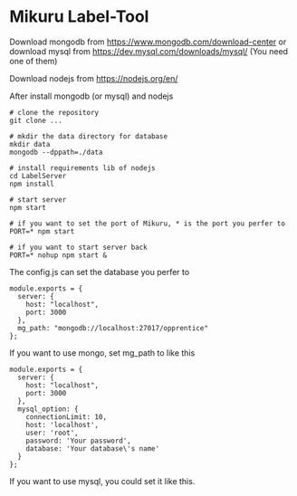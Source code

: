 # Mikuru Label-Tool

Download mongodb from https://www.mongodb.com/download-center or download mysql from https://dev.mysql.com/downloads/mysql/ (You need one of them)

Download nodejs from https://nodejs.org/en/

After install mongodb (or mysql) and nodejs

```
# clone the repository
git clone ...

# mkdir the data directory for database
mkdir data
mongodb --dppath=./data

# install requirements lib of nodejs
cd LabelServer
npm install 

# start server
npm start

# if you want to set the port of Mikuru, * is the port you perfer to
PORT=* npm start 

# if you want to start server back
PORT=* nohup npm start &
```



The config.js can set the database you perfer to

```
module.exports = {
  server: {
    host: "localhost",
    port: 3000
  },
  mg_path: "mongodb://localhost:27017/opprentice"
};
```

If you want to use mongo, set mg_path to like this

```
module.exports = {
  server: {
    host: "localhost",
    port: 3000
  },
  mysql_option: {
    connectionLimit: 10,
    host: 'localhost',
    user: 'root',
    password: 'Your password',
    database: 'Your database\'s name'
  }
};
```

If you want to use mysql, you could set it like this.
